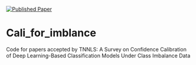 [![Published Paper](https://img.shields.io/static/v1?label=Published&logo=Academia&message=Journal&color=blue)](https://ieeexplore.ieee.org/abstract/document/11038829)
# Cali_for_imblance
Code for papers accepted by TNNLS: A Survey on Confidence Calibration of Deep Learning-Based Classification Models Under Class Imbalance Data
